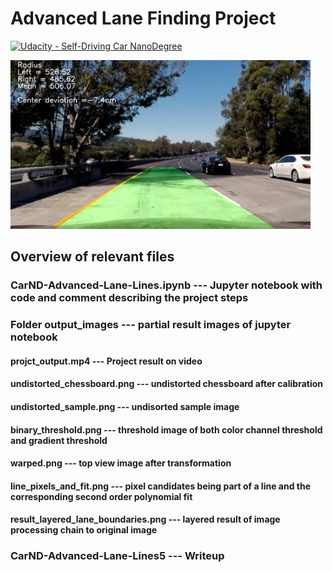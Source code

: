 # **Advanced Lane Finding Project** 
[![Udacity - Self-Driving Car NanoDegree](https://s3.amazonaws.com/udacity-sdc/github/shield-carnd.svg)](http://www.udacity.com/drive)

<img src="output_images/result_layered_lane_boundaries.png" width="480" alt="Test Track Sample" />

Overview of relevant files
---
### CarND-Advanced-Lane-Lines.ipynb --- Jupyter notebook with code and comment describing the project steps
### Folder output_images --- partial result images of jupyter notebook
#### projct_output.mp4 --- Project result on video
#### undistorted_chessboard.png --- undistorted chessboard after calibration
#### undistorted_sample.png --- undisorted sample image
#### binary_threshold.png --- threshold image of both color channel threshold and gradient threshold
#### warped.png --- top view image after transformation
#### line_pixels_and_fit.png --- pixel candidates being part of a line and the corresponding second order polynomial fit
#### result_layered_lane_boundaries.png --- layered result of image processing chain to original image

### CarND-Advanced-Lane-Lines5 --- Writeup


